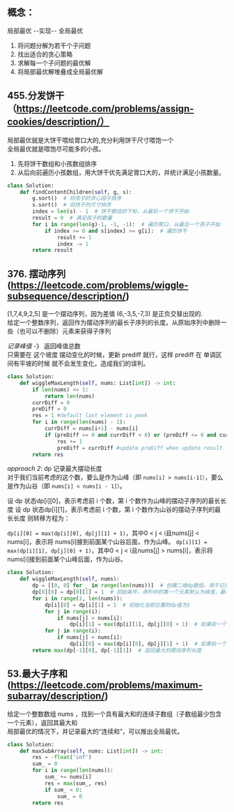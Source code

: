 ## 概念：
局部最优 --实现-- 全局最优
1. 将问题分解为若干个子问题
2. 找出适合的贪心策略
3. 求解每一个子问题的最优解
4. 将局部最优解堆叠成全局最优解  

## 455.分发饼干（https://leetcode.com/problems/assign-cookies/description/）
局部最优就是大饼干喂给胃口大的,充分利用饼干尺寸喂饱一个  
全局最优就是喂饱尽可能多的小孩。  
1. 先将饼干数组和小孩数组排序
2. 从后向前遍历小孩数组，用大饼干优先满足胃口大的，并统计满足小孩数量。
```python
class Solution:
    def findContentChildren(self, g, s):
        g.sort()  # 将孩子的贪心因子排序
        s.sort()  # 将饼干的尺寸排序
        index = len(s) - 1  # 饼干数组的下标，从最后一个饼干开始
        result = 0  # 满足孩子的数量
        for i in range(len(g)-1, -1, -1):  # 遍历胃口，从最后一个孩子开始
            if index >= 0 and s[index] >= g[i]:  # 遍历饼干
                result += 1
                index -= 1
        return result
```

## 376. 摆动序列 (https://leetcode.com/problems/wiggle-subsequence/description/)
[1,7,4,9,2,5] 是一个摆动序列，因为差值 (6,-3,5,-7,3)  是正负交替出现的.  
给定一个整数序列，返回作为摆动序列的最长子序列的长度。从原始序列中删除一些（也可以不删除）元素来获得子序列

*记录峰值* -》 返回峰值总数  
只需要在 这个坡度 摆动变化的时候，更新 prediff 就行，这样 prediff 在 单调区间有平坡的时候 就不会发生变化，造成我们的误判。
```python
class Solution:
    def wiggleMaxLength(self, nums: List[int]) -> int:
        if len(nums) <= 1:
            return len(nums)
        currDiff = 0
        preDiff = 0
        res = 1 #default last element is peek
        for i in range(len(nums) - 1):
            currDiff = nums[i+1] - nums[i]
            if (preDiff >= 0 and currDiff < 0) or (preDiff <= 0 and currDiff > 0):
                res += 1
                preDiff = currDiff #update preDiff when update result
        return res
```

*approach 2*: dp 记录最大摆动长度  
对于我们当前考虑的这个数，要么是作为山峰（即 `nums[i] > nums[i-1]）`，要么是作为山谷（即 `nums[i] < nums[i - 1]）`。

设 dp 状态dp[i][0]，表示考虑前 i 个数，第 i 个数作为山峰的摆动子序列的最长长度
设 dp 状态dp[i][1]，表示考虑前 i 个数，第 i 个数作为山谷的摆动子序列的最长长度
则转移方程为：

`dp[i][0] = max(dp[i][0], dp[j][1] + 1)`，其中0 < j < i且nums[j] < nums[i]，表示将 nums[i]接到前面某个山谷后面，作为山峰。
`dp[i][1] = max(dp[i][1], dp[j][0] + 1)`，其中0 < j < i且nums[j] > nums[i]，表示将 nums[i]接到前面某个山峰后面，作为山谷。
```python
class Solution:
    def wiggleMaxLength(self, nums):
        dp = [[0, 0] for _ in range(len(nums))]  # 创建二维dp数组，用于记录摆动序列的最大长度
        dp[0][0] = dp[0][1] = 1  # 初始条件，序列中的第一个元素默认为峰值，最小长度为1
        for i in range(1, len(nums)):
            dp[i][0] = dp[i][1] = 1  # 初始化当前位置的dp值为1
            for j in range(i):
                if nums[j] > nums[i]:
                    dp[i][1] = max(dp[i][1], dp[j][0] + 1)  # 如果前一个数比当前数大，可以形成一个上升峰值，更新dp[i][1]
            for j in range(i):
                if nums[j] < nums[i]:
                    dp[i][0] = max(dp[i][0], dp[j][1] + 1)  # 如果前一个数比当前数小，可以形成一个下降峰值，更新dp[i][0]
        return max(dp[-1][0], dp[-1][1])  # 返回最大的摆动序列长度
```

## 53.最大子序和 (https://leetcode.com/problems/maximum-subarray/description/)
给定一个整数数组 nums ，找到一个具有最大和的连续子数组（子数组最少包含一个元素），返回其最大和  
局部最优的情况下，并记录最大的“连续和”，可以推出全局最优。
```python
class Solution:
    def maxSubArray(self, nums: List[int]) -> int:
        res = -float('inf')
        sum_ = 0
        for i in range(len(nums)):
            sum_ += nums[i]
            res = max(sum_, res)
            if sum_ < 0:
                sum_ = 0
        return res
```